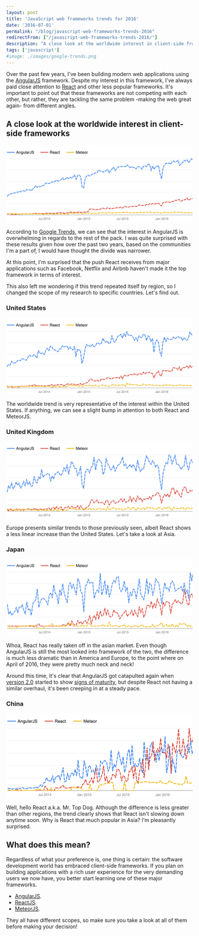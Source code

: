```yaml
---
layout: post
title: 'JavaScript web frameworks trends for 2016'
date: '2016-07-01'
permalink: "/blog/javascript-web-frameworks-trends-2016"
redirectFrom: ["/javascript-web-frameworks-trends-2016/"]
description: "A close look at the worldwide interest in client-side frameworks between January 2014 and May 2016."
tags: ['javascript']
#image: ./images/google-trends.png
---
```


Over the past few years, I've been building modern web applications using the
[AngularJS](https://angularjs.org/) framework.
Despite my interest in this framework, I've always paid close attention to [React](https://facebook.github.io/react/) and other less popular frameworks.
It's important to point out that these frameworks are not competing with each other, but rather,
they are tackling the same problem -making the web great again- from different angles.

## A close look at the worldwide interest in client-side frameworks

[![Worldwide](/public/images/blog/2016-07-01/trends-worldwide.png)](https://www.google.com/trends/explore#cat=0-5-31&q=%2Fm%2F0j45p7w%2C%20%2Fm%2F012l1vxv%2C%20%2Fm%2F0t545zt&date=1%2F2014%2029m&cmpt=q&tz=Etc%2FGMT%2B4)

According to [Google Trends](https://www.google.com/trends/), we can see
that the interest in AngularJS is overwhelming in regards to the rest of the pack.
I was quite surprised with these results given how over the past two years, based on
the communities I'm a part of, I would have thought the divide was narrower.

At this point, I'm surprised that the push React receives from major applications
such as Facebook, Netflix and Airbnb haven't made it the top framework in terms of interest.

This also left me wondering if this trend repeated itself by region, so I changed
the scope of my research to specific countries. Let's find out.

### United States

[![United States](/public/images/blog/2016-07-01/trends-us.png)](https://www.google.com/trends/explore#cat=0-5-31&q=%2Fm%2F0j45p7w%2C%20%2Fm%2F012l1vxv%2C%20%2Fm%2F0t545zt&geo=US&date=1%2F2014%2029m&cmpt=q&tz=Etc%2FGMT%2B4)

The worldwide trend is very representative of the interest within the United States.
If anything, we can see a slight bump in attention to both React and MeteorJS.

### United Kingdom

[![United Kingdom](/public/images/blog/2016-07-01/trends-uk.png)](https://www.google.com/trends/explore#cat=0-5-31&q=%2Fm%2F0j45p7w%2C%20%2Fm%2F012l1vxv%2C%20%2Fm%2F0t545zt&geo=GB&date=1%2F2014%2029m&cmpt=q&tz=Etc%2FGMT%2B4)

Europe presents similar trends to those previously seen, albeit React shows
a less linear increase than the United States. Let's take a look at Asia.

### Japan

[![Japan](/public/images/blog/2016-07-01/trends-jp.png)](https://www.google.com/trends/explore#cat=0-5-31&q=%2Fm%2F0j45p7w%2C%20%2Fm%2F012l1vxv%2C%20%2Fm%2F0t545zt&geo=JP&date=1%2F2014%2029m&cmpt=q&tz=Etc%2FGMT%2B4)

Whoa, React has really taken off in the asian market. Even though AngularJS is still
the most looked into framework of the two, the difference is much less dramatic than
in America and Europe, to the point where on April of 2016, they were pretty much neck and neck!

Around this time, it's clear that AngularJS got catapulted again when [version 2.0](https://www.sitepoint.com/whats-new-in-angularjs-2/)
started to show [signs of maturity](http://thenewstack.io/google-preps-angular-2-final-release/),
but despite React not having a similar overhaul, it's been creeping in at a steady pace.

### China

[![Japan](/public/images/blog/2016-07-01/trends-cn.png)](https://www.google.com/trends/explore#cat=0-5-31&q=%2Fm%2F0j45p7w%2C%20%2Fm%2F012l1vxv%2C%20%2Fm%2F0t545zt&geo=CN&date=1%2F2014%2029m&cmpt=q&tz=Etc%2FGMT%2B4)

Well, hello React a.k.a. Mr. Top Dog. Although the difference is less greater than other regions,
the trend clearly shows that React isn't slowing down anytime soon. Why is React that much popular
in Asia? I'm pleasantly surprised.

## What does this mean?

Regardless of what your preference is, one thing is certain:
the software development world has embraced client-side frameworks. If you plan on
building applications with a rich user experience for the very demanding users we now have,
you better start learning one of these major frameworks.

* [AngularJS](https://angular.io/docs/ts/latest/guide/).
* [ReactJS](https://facebook.github.io/react/docs/getting-started.html).
* [MeteorJS](https://guide.meteor.com/).

They all have different scopes, so make sure you take a look at all of them
before making your decision!
